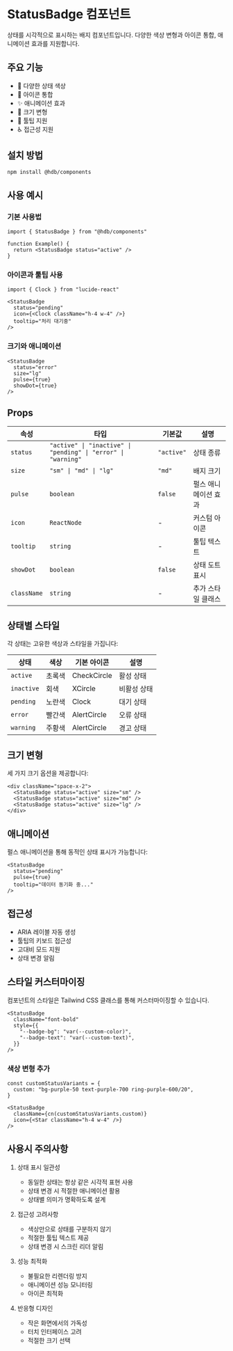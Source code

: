 # StatusBadge 컴포넌트

상태를 시각적으로 표시하는 배지 컴포넌트입니다. 다양한 색상 변형과 아이콘 통합, 애니메이션 효과를 지원합니다.

## 주요 기능

- 🎨 다양한 상태 색상
- 🔣 아이콘 통합
- ✨ 애니메이션 효과
- 📏 크기 변형
- 💬 툴팁 지원
- ♿ 접근성 지원

## 설치 방법

```bash
npm install @hdb/components
```

## 사용 예시

### 기본 사용법

```tsx
import { StatusBadge } from "@hdb/components"

function Example() {
  return <StatusBadge status="active" />
}
```

### 아이콘과 툴팁 사용

```tsx
import { Clock } from "lucide-react"

<StatusBadge
  status="pending"
  icon={<Clock className="h-4 w-4" />}
  tooltip="처리 대기중"
/>
```

### 크기와 애니메이션

```tsx
<StatusBadge
  status="error"
  size="lg"
  pulse={true}
  showDot={true}
/>
```

## Props

| 속성 | 타입 | 기본값 | 설명 |
|------|------|--------|------|
| `status` | `"active" \| "inactive" \| "pending" \| "error" \| "warning"` | `"active"` | 상태 종류 |
| `size` | `"sm" \| "md" \| "lg"` | `"md"` | 배지 크기 |
| `pulse` | `boolean` | `false` | 펄스 애니메이션 효과 |
| `icon` | `ReactNode` | - | 커스텀 아이콘 |
| `tooltip` | `string` | - | 툴팁 텍스트 |
| `showDot` | `boolean` | `false` | 상태 도트 표시 |
| `className` | `string` | - | 추가 스타일 클래스 |

## 상태별 스타일

각 상태는 고유한 색상과 스타일을 가집니다:

| 상태 | 색상 | 기본 아이콘 | 설명 |
|------|------|------------|------|
| `active` | 초록색 | CheckCircle | 활성 상태 |
| `inactive` | 회색 | XCircle | 비활성 상태 |
| `pending` | 노란색 | Clock | 대기 상태 |
| `error` | 빨간색 | AlertCircle | 오류 상태 |
| `warning` | 주황색 | AlertCircle | 경고 상태 |

## 크기 변형

세 가지 크기 옵션을 제공합니다:

```tsx
<div className="space-x-2">
  <StatusBadge status="active" size="sm" />
  <StatusBadge status="active" size="md" />
  <StatusBadge status="active" size="lg" />
</div>
```

## 애니메이션

펄스 애니메이션을 통해 동적인 상태 표시가 가능합니다:

```tsx
<StatusBadge
  status="pending"
  pulse={true}
  tooltip="데이터 동기화 중..."
/>
```

## 접근성

- ARIA 레이블 자동 생성
- 툴팁의 키보드 접근성
- 고대비 모드 지원
- 상태 변경 알림

## 스타일 커스터마이징

컴포넌트의 스타일은 Tailwind CSS 클래스를 통해 커스터마이징할 수 있습니다.

```tsx
<StatusBadge
  className="font-bold"
  style={{
    "--badge-bg": "var(--custom-color)",
    "--badge-text": "var(--custom-text)",
  }}
/>
```

### 색상 변형 추가

```tsx
const customStatusVariants = {
  custom: "bg-purple-50 text-purple-700 ring-purple-600/20",
}

<StatusBadge
  className={cn(customStatusVariants.custom)}
  icon={<Star className="h-4 w-4" />}
/>
```

## 사용시 주의사항

1. 상태 표시 일관성
   - 동일한 상태는 항상 같은 시각적 표현 사용
   - 상태 변경 시 적절한 애니메이션 활용
   - 상태별 의미가 명확하도록 설계

2. 접근성 고려사항
   - 색상만으로 상태를 구분하지 않기
   - 적절한 툴팁 텍스트 제공
   - 상태 변경 시 스크린 리더 알림

3. 성능 최적화
   - 불필요한 리렌더링 방지
   - 애니메이션 성능 모니터링
   - 아이콘 최적화

4. 반응형 디자인
   - 작은 화면에서의 가독성
   - 터치 인터페이스 고려
   - 적절한 크기 선택
